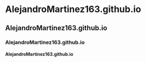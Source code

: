 # AlejandroMartinez163.github.io

## AlejandroMartinez163.github.io

### AlejandroMartinez163.github.io

#### AlejandroMartinez163.github.io